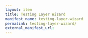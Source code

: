 ```yaml
---
layout: item
title: Testing Layer Wizard
manifest_name: testing-layer-wizard
permalink: testing-layer-wizard/
external_manifest_url: 
---
```

<!-- Add an essay or interpretive material below this line,
using HTML or markdown.  Do not modify this file above this line -->
